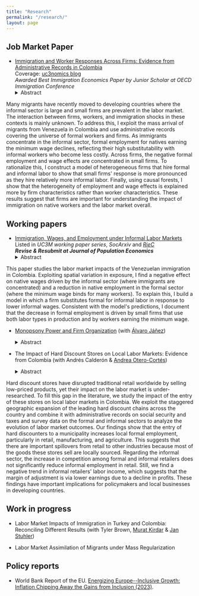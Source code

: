 ```yaml
---
title: "Research"
permalink: "/research/"
layout: page
---
```


## Job Market Paper

- [Immigration and Worker Responses Across Firms: Evidence from Administrative Records in Colombia](https://ludelgad.github.io/files/JMP_Delgado.pdf) \
  Coverage: [uc3nomics blog](https://uc3nomics.uc3m.es/the-missing-link-how-firms-are-key-to-understand-the-adjustments-to-immigration/) \
  _Awarded Best Immigration Economics Paper by Junior Scholar at OECD Immigration Conference_
  <details><summary>Abstract</summary> <p> 
Many migrants have recently moved to developing countries where the informal sector is large and small firms are prevalent in the labor market. The interaction between firms, workers, and immigration shocks in these contexts is mainly unknown. To address this, I exploit the mass arrival of migrants from Venezuela in Colombia and use administrative records covering the universe of formal workers and firms. As immigrants concentrate in the informal sector, formal employment for natives earning the minimum wage declines, reflecting their high substitutability with informal workers who become less costly. Across firms, the negative formal employment and wage effects are concentrated in small firms. To rationalize this, I construct a model of heterogeneous firms that hire formal and informal labor to show that small firms' response is more pronounced as they hire relatively more informal labor. Finally, using causal forests, I show that the heterogeneity of employment and wage effects is explained more by firm characteristics rather than worker characteristics. These results suggest that firms are important for understanding the impact of immigration on native workers and the labor market overall.
  </p></details>

## Working papers
- [Immigration, Wages, and Employment under Informal Labor Markets](https://e-archivo.uc3m.es/handle/10016/35664)\
Listed in *UC3M working paper series*, *SocArxiv* and *[RieC](https://repositorio.redinvestigadores.org/handle/Riec/118)* \
***Revise & Resubmit at Journal of Population Economics***
  <details><summary>Abstract</summary><p> 
This paper studies the labor market impacts of the Venezuelan immigration in Colombia. Exploiting spatial variation in exposure, I find a negative effect on native wages driven by the informal sector (where immigrants are concentrated) and a reduction in native employment in the formal sector (where the minimum wage binds for many workers). To explain this, I build a model in which a firm substitutes formal for informal labor in response to lower informal wages. Consistent with the model's predictions, I document that the decrease in formal employment is driven by small firms that use both labor types in production and by workers earning the minimum wage.
  </p> </details>
   
- [Monopsony Power and Firm Organization](https://ajanez.github.io/files/JMP_Firm_Org.pdf) (with [Álvaro Jáñez](https://ajanez.github.io/))
    <details><summary>Abstract</summary><p> 
    Labor market competition drastically differs for production workers and managers. For instance, in Portugal, there are half as many firms competing for managers as for production workers in the typical local labor market. Using administrative data from Portugal together with a general equilibrium model of oligopsony that incorporates minimum wages and management delegation, we show that monopsony power by firms leads to a welfare loss of 5.7% for production workers and 23.1% for managers relative to an efficient economy. Production workers bear smaller losses because they often work in markets with more competitor firms, view firms as closer substitutes, and are more affected by the minimum wage. The weak monopsony power of low-wage firms over production workers implies that raising the statutory minimum wage reduces overall welfare and affects managers through worker reallocation and delegation adjustments. Moving from the benchmark to an occupation-based minimum wage that optimally addresses monopsony power increases welfare by about 0.2% for both occupations. 
  </p> </details>

- The Impact of Hard Discount Stores on Local Labor Markets: Evidence from Colombia (with Andrés Calderón & [Andrea Otero-Cortés](https://sites.google.com/view/andrea-otero-cortes/home))
  <details><summary>Abstract</summary><p> 
Hard discount stores have disrupted traditional retail worldwide by selling low-priced products, yet their impact on the labor market is under-researched. To fill this gap in the literature, we study the impact of the entry of these stores on local labor markets in Colombia. We exploit the staggered geographic expansion of the leading hard discount chains across the country and combine it with administrative records on social security and taxes and survey data on the formal and informal sectors to analyze the evolution of labor market outcomes. Our findings show that the entry of hard discounters to a municipality increases local formal employment, particularly in retail, manufacturing, and agriculture. This suggests that there are important spillovers from retail to other industries because most of the goods these stores sell are locally sourced. Regarding the informal sector, the increase in competition among formal and informal retailers does not significantly reduce informal employment in retail. Still, we find a negative trend in informal retailers' labor income, which suggests that the margin of adjustment is via lower earnings due to a decline in profits. These findings have important implications for policymakers and local businesses in developing countries.
  </p> </details>

## Work in progress

- Labor Market Impacts of Immigration in Turkey and Colombia: Reconciling Different Results (with Tyler Brown, [Murat Kirdar](https://muratguraykirdar.weebly.com/) & [Jan Stuhler](https://janstuhler.com/))
  
- Labor Market Assimilation of Migrants under Mass Regularization

## Policy reports
- World Bank Report of the EU. [Energizing Europe--Inclusive Growth: Inflation Chipping Away the Gains from Inclusion (2023)](https://documents1.worldbank.org/curated/en/099051123175082267/pdf/P18028109bfab800b0a771047dfd6c90089.pdf).
